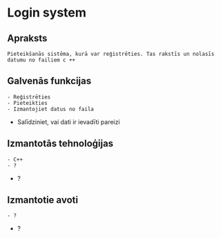 # Login system

## Apraksts
	Pieteikšanās sistēma, kurā var reģistrēties. Tas rakstīs un nolasīs datumu no failiem c ++ 
## Galvenās funkcijas
	- Reģistrēties
	- Pieteikties
	- Izmantojiet datus no faila
  - Salīdziniet, vai dati ir ievadīti pareizi
## Izmantotās tehnoloģijas
	- C++
	- ?
  - ?
## Izmantotie avoti
	- ?
  - ?
